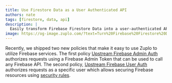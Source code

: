 ```yaml
---
title: Use Firestore Data as a User Authenticated API
authors: nate
tags: [firestore, data, api]
description: |
  Easily transform Firebase Firestore Data into a user-authenticated API using Firebase.
image: https://og-image.zuplo.com/?text=Turn%20Firebase%20Firestore%20Data%20into%20a%20simple%20REST%20API
---
```


Recently, we shipped two new policies that make it easy to use Zuplo to utilize
Firebase services. The first policy
[Upstream Firebase Admin Auth](https://zuplo.com/docs/policies/upstream-firebase-admin-auth-inbound)
authorizes requests using a Firebase Admin Token that can be used to call any
Firebase API. The second policy,
[Upstream Firebase User Auth](https://zuplo.com/docs/policies/upstream-firebase-user-auth-inbound)
authorizes requests as a specific user which allows securing Firebase resources
using [security rules](https://firebase.google.com/docs/rules/rules-and-auth).
